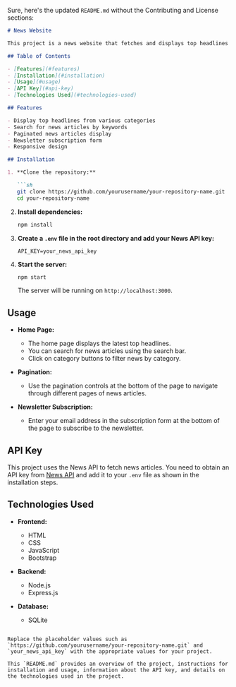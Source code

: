 Sure, here's the updated `README.md` without the Contributing and License sections:

```markdown
# News Website

This project is a news website that fetches and displays top headlines from various categories such as Business, Health, Science, Sports, and Technology. Users can also search for news articles by keywords. Additionally, the website includes a newsletter subscription feature where users can subscribe by entering their email addresses.

## Table of Contents

- [Features](#features)
- [Installation](#installation)
- [Usage](#usage)
- [API Key](#api-key)
- [Technologies Used](#technologies-used)

## Features

- Display top headlines from various categories
- Search for news articles by keywords
- Paginated news articles display
- Newsletter subscription form
- Responsive design

## Installation

1. **Clone the repository:**

   ```sh
   git clone https://github.com/yourusername/your-repository-name.git
   cd your-repository-name
   ```

2. **Install dependencies:**

   ```sh
   npm install
   ```

3. **Create a `.env` file in the root directory and add your News API key:**

   ```
   API_KEY=your_news_api_key
   ```

4. **Start the server:**

   ```sh
   npm start
   ```

   The server will be running on `http://localhost:3000`.

## Usage

- **Home Page:**
  - The home page displays the latest top headlines.
  - You can search for news articles using the search bar.
  - Click on category buttons to filter news by category.

- **Pagination:**
  - Use the pagination controls at the bottom of the page to navigate through different pages of news articles.

- **Newsletter Subscription:**
  - Enter your email address in the subscription form at the bottom of the page to subscribe to the newsletter.

## API Key

This project uses the News API to fetch news articles. You need to obtain an API key from [News API](https://newsapi.org/) and add it to your `.env` file as shown in the installation steps.

## Technologies Used

- **Frontend:**
  - HTML
  - CSS
  - JavaScript
  - Bootstrap

- **Backend:**
  - Node.js
  - Express.js

- **Database:**
  - SQLite
```

Replace the placeholder values such as `https://github.com/yourusername/your-repository-name.git` and `your_news_api_key` with the appropriate values for your project.

This `README.md` provides an overview of the project, instructions for installation and usage, information about the API key, and details on the technologies used in the project.
